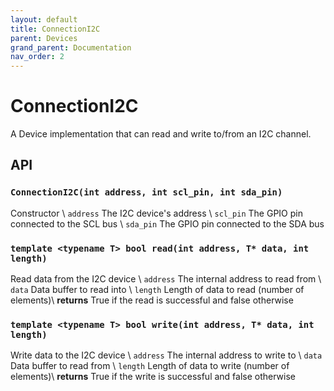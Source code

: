 ```yaml
---
layout: default
title: ConnectionI2C
parent: Devices
grand_parent: Documentation
nav_order: 2
---
```


# ConnectionI2C
A Device implementation that can read and write to/from an I2C channel.

## API

### `ConnectionI2C(int address, int scl_pin, int sda_pin)`
Constructor \\
`address` The I2C device's address \\
`scl_pin` The GPIO pin connected to the SCL bus \\
`sda_pin` The GPIO pin connected to the SDA bus

### `template <typename T> bool read(int address, T* data, int length)`
Read data from the I2C device \\
`address` The internal address to read from \\
`data` Data buffer to read into \\
`length` Length of data to read (number of elements)\\
**returns** True if the read is successful and false otherwise

### `template <typename T> bool write(int address, T* data, int length)`
Write data to the I2C device \\
`address` The internal address to write to \\
`data` Data buffer to read from \\
`length` Length of data to write (number of elements)\\
**returns** True if the write is successful and false otherwise